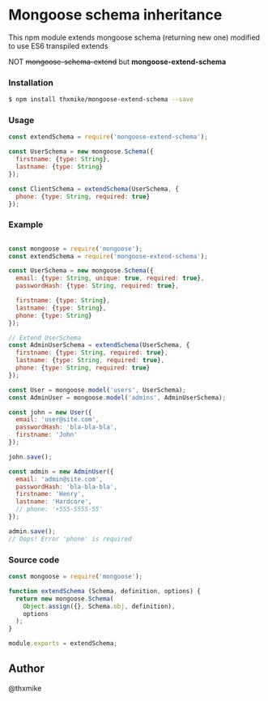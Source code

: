 # Mongoose schema inheritance

This npm module extends mongoose schema (returning new one) modified to use ES6 transpiled extends

NOT ~~mongoose-schema-extend~~ but **mongoose-extend-schema**

### Installation
```sh
$ npm install thxmike/mongoose-extend-schema --save
```

### Usage
```javascript
const extendSchema = require('mongoose-extend-schema');

const UserSchema = new mongoose.Schema({
  firstname: {type: String},
  lastname: {type: String}
});

const ClientSchema = extendSchema(UserSchema, {
  phone: {type: String, required: true}
});
```

### Example
```javascript

const mongoose = require('mongoose');
const extendSchema = require('mongoose-extend-schema');

const UserSchema = new mongoose.Schema({
  email: {type: String, unique: true, required: true},
  passwordHash: {type: String, required: true},

  firstname: {type: String},
  lastname: {type: String},
  phone: {type: String}
});

// Extend UserSchema
const AdminUserSchema = extendSchema(UserSchema, {
  firstname: {type: String, required: true},
  lastname: {type: String, required: true},
  phone: {type: String, required: true}
});

const User = mongoose.model('users', UserSchema);
const AdminUser = mongoose.model('admins', AdminUserSchema);

const john = new User({
  email: 'user@site.com',
  passwordHash: 'bla-bla-bla',
  firstname: 'John'
});

john.save();

const admin = new AdminUser({
  email: 'admin@site.com',
  passwordHash: 'bla-bla-bla',
  firstname: 'Henry',
  lastname: 'Hardcore',
  // phone: '+555-5555-55'
});

admin.save();
// Oops! Error 'phone' is required
```

### Source code
```javascript
const mongoose = require('mongoose');

function extendSchema (Schema, definition, options) {
  return new mongoose.Schema(
    Object.assign({}, Schema.obj, definition),
    options
  );
}

module.exports = extendSchema;
```

Author
----
@thxmike
